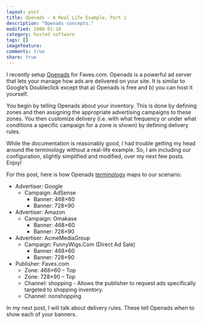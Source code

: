 ```yaml
---
layout: post
title: Openads – A Real Life Example, Part 1
description: "Openads concepts."
modified: 2008-01-10
category: hosted software
tags: []
imagefeature:
comments: true
share: true
---
```

I recently setup [Openads](http://www.openads.org/) for Faves.com. Openads is a powerful ad server that lets your manage how ads are delivered on your site. It is similar to Google’s Doubleclick except that a) Openads is free and b) you can host it yourself.

You begin by telling Openads about your inventory. This is done by defining zones and then assigning the appropriate advertising campaigns to these zones. You then customize delivery (i.e. with what frequency or under what conditions a specific campaign for a zone is shown) by defining delivery rules.

While the documentation is reasonably good, I had trouble getting my head around the terminology without a real-life example. So, I am including our configuration, slightly simplified and modified, over my next few posts. Enjoy!

For this post, here is how Openads [terminology](http://docs.openads.org/openads-2.4-guide/adserving-concepts.html) maps to our scenario:

- Advertiser: Google
  - Campaign: AdSense
    - Banner: 468×60
    - Banner: 728×90
- Advertiser: Amazon
  - Campaign: Omakase
    - Banner: 468×60
    - Banner: 728×90
- Advertiser: AcmeMediaGroup
  - Campaign: FunnyWigs.Com (Direct Ad Sale)
    - Banner: 468×60
    - Banner: 728×90
- Publisher: Faves.com
  - Zone: 468×60 – Top
  - Zone: 728×90 – Top
  - Channel: shopping - Allows the publisher to request ads specifically targeted to shopping inventory.
  - Channel: nonshopping

In my next post, I will talk about delivery rules. These tell Openads when to show each of your banners.